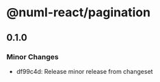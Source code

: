 # @numl-react/pagination

## 0.1.0
### Minor Changes

- df99c4d: Release minor release from changeset
